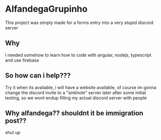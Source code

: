 # AlfandegaGrupinho

This project was simply made for a forms entry into a very stupid discord server

## Why

I needed somehow to learn how to code with angular, nodejs, typescript and use firebase

## So how can i help???

Try it when its available, i will have a website available, of course im gonna change the discord invite to a "sinkhole" server later after some initial testing, so we wont endup filling my actual discord server with people

## Why alfandega?? shouldnt it be immigration post??

shut up
